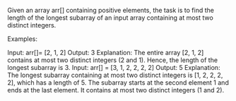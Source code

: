 Given an array arr[] containing positive elements, the task is to find the length of the longest subarray of an input array containing at most two distinct integers.

Examples:

Input: arr[]= [2, 1, 2]
Output: 3
Explanation: The entire array [2, 1, 2] contains at most two distinct integers (2 and 1). Hence, the length of the longest subarray is 3.
Input: arr[] = [3, 1, 2, 2, 2, 2]
Output: 5
Explanation: The longest subarray containing at most two distinct integers is [1, 2, 2, 2, 2], which has a length of 5. The subarray starts at the second element 1 and ends at the last element. It contains at most two distinct integers (1 and 2).

